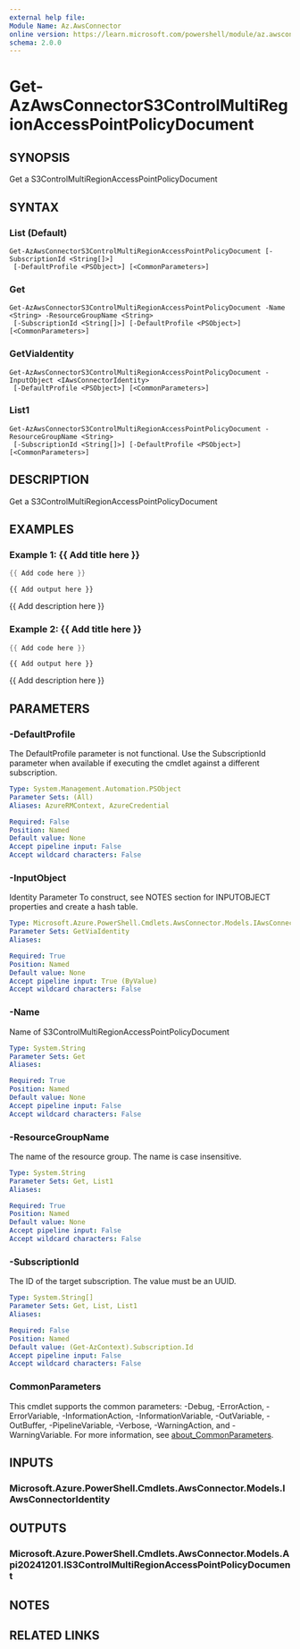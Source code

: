```yaml
---
external help file:
Module Name: Az.AwsConnector
online version: https://learn.microsoft.com/powershell/module/az.awsconnector/get-azawsconnectors3controlmultiregionaccesspointpolicydocument
schema: 2.0.0
---
```


# Get-AzAwsConnectorS3ControlMultiRegionAccessPointPolicyDocument

## SYNOPSIS
Get a S3ControlMultiRegionAccessPointPolicyDocument

## SYNTAX

### List (Default)
```
Get-AzAwsConnectorS3ControlMultiRegionAccessPointPolicyDocument [-SubscriptionId <String[]>]
 [-DefaultProfile <PSObject>] [<CommonParameters>]
```

### Get
```
Get-AzAwsConnectorS3ControlMultiRegionAccessPointPolicyDocument -Name <String> -ResourceGroupName <String>
 [-SubscriptionId <String[]>] [-DefaultProfile <PSObject>] [<CommonParameters>]
```

### GetViaIdentity
```
Get-AzAwsConnectorS3ControlMultiRegionAccessPointPolicyDocument -InputObject <IAwsConnectorIdentity>
 [-DefaultProfile <PSObject>] [<CommonParameters>]
```

### List1
```
Get-AzAwsConnectorS3ControlMultiRegionAccessPointPolicyDocument -ResourceGroupName <String>
 [-SubscriptionId <String[]>] [-DefaultProfile <PSObject>] [<CommonParameters>]
```

## DESCRIPTION
Get a S3ControlMultiRegionAccessPointPolicyDocument

## EXAMPLES

### Example 1: {{ Add title here }}
```powershell
{{ Add code here }}
```

```output
{{ Add output here }}
```

{{ Add description here }}

### Example 2: {{ Add title here }}
```powershell
{{ Add code here }}
```

```output
{{ Add output here }}
```

{{ Add description here }}

## PARAMETERS

### -DefaultProfile
The DefaultProfile parameter is not functional.
Use the SubscriptionId parameter when available if executing the cmdlet against a different subscription.

```yaml
Type: System.Management.Automation.PSObject
Parameter Sets: (All)
Aliases: AzureRMContext, AzureCredential

Required: False
Position: Named
Default value: None
Accept pipeline input: False
Accept wildcard characters: False
```

### -InputObject
Identity Parameter
To construct, see NOTES section for INPUTOBJECT properties and create a hash table.

```yaml
Type: Microsoft.Azure.PowerShell.Cmdlets.AwsConnector.Models.IAwsConnectorIdentity
Parameter Sets: GetViaIdentity
Aliases:

Required: True
Position: Named
Default value: None
Accept pipeline input: True (ByValue)
Accept wildcard characters: False
```

### -Name
Name of S3ControlMultiRegionAccessPointPolicyDocument

```yaml
Type: System.String
Parameter Sets: Get
Aliases:

Required: True
Position: Named
Default value: None
Accept pipeline input: False
Accept wildcard characters: False
```

### -ResourceGroupName
The name of the resource group.
The name is case insensitive.

```yaml
Type: System.String
Parameter Sets: Get, List1
Aliases:

Required: True
Position: Named
Default value: None
Accept pipeline input: False
Accept wildcard characters: False
```

### -SubscriptionId
The ID of the target subscription.
The value must be an UUID.

```yaml
Type: System.String[]
Parameter Sets: Get, List, List1
Aliases:

Required: False
Position: Named
Default value: (Get-AzContext).Subscription.Id
Accept pipeline input: False
Accept wildcard characters: False
```

### CommonParameters
This cmdlet supports the common parameters: -Debug, -ErrorAction, -ErrorVariable, -InformationAction, -InformationVariable, -OutVariable, -OutBuffer, -PipelineVariable, -Verbose, -WarningAction, and -WarningVariable. For more information, see [about_CommonParameters](http://go.microsoft.com/fwlink/?LinkID=113216).

## INPUTS

### Microsoft.Azure.PowerShell.Cmdlets.AwsConnector.Models.IAwsConnectorIdentity

## OUTPUTS

### Microsoft.Azure.PowerShell.Cmdlets.AwsConnector.Models.Api20241201.IS3ControlMultiRegionAccessPointPolicyDocument

## NOTES

## RELATED LINKS

